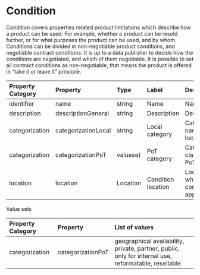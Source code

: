# Condition

Condition covers properties related product limitations which describe how a product can be used. For example, whether a product can be resold further, or for what purposes the product can be used, and by whom. Conditions can be divided in non-negotiable product conditions, and negotiable contract conditions. It is up to a data publisher to decide how the conditions are negotiated, and which of them negotiable. It is possible to set all contract conditions as non-negotiable, that means the product is offered in “take it or leave it” principle.

| Property Category | Property | Type | Label | Description |
| :--- | :--- | :--- | :--- | :--- |
| identifier | name | string | Name | Name. |
| description | descriptionGeneral | string | Description | Description. |
| categorization | categorizationLocal | string | Local category | Categorisation name given locally. |
| categorization | categorizationPoT | valueset | PoT category | Categorization class name in PoT standard. |
| location | location | Location | Condition location | Location where condition apply. |

Value sets

| Property Category | Property | List of values |
| :--- | :--- | :--- |
| categorization | categorizationPoT | geographical availability, private, partner, public, only for internal use, reformatable, resellable|